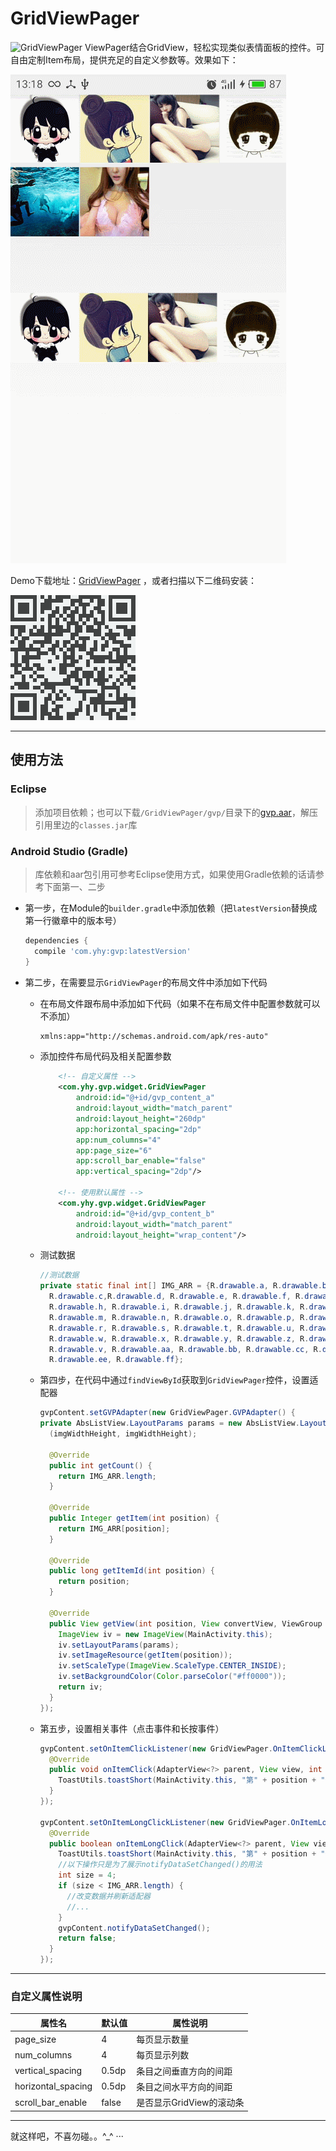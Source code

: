 # GridViewPager
![GridViewPager](https://img.shields.io/badge/GridViewPager-1.0.2-brightgreen.svg) ViewPager结合GridView，轻松实现类似表情面板的控件。可自由定制Item布局，提供充足的自定义参数等。效果如下：

![ScreenShots](imgs/screenshots.gif)

Demo下载地址：<a href="https://fir.im/gvpmg2w">GridViewPager</a> ，或者扫描以下二维码安装：

![GridViewPager](imgs/download.png)



--------------------------------------------------

## 使用方法

### Eclipse

> 添加项目依赖；也可以下载`/GridViewPager/gvp/`目录下的<a href="gvp/gvp.aar">gvp.aar</a>，解压引用里边的`classes.jar`库

### Android Studio (Gradle)

> 库依赖和aar包引用可参考Eclipse使用方式，如果使用Gradle依赖的话请参考下面第一、二步

* 第一步，在Module的`builder.gradle`中添加依赖（把`latestVersion`替换成第一行徽章中的版本号）

  ```groovy
  dependencies {
  	compile 'com.yhy:gvp:latestVersion'
  }
  ```

* 第二步，在需要显示`GridViewPager`的布局文件中添加如下代码

  * 在布局文件跟布局中添加如下代码（如果不在布局文件中配置参数就可以不添加）

    ```xml
    xmlns:app="http://schemas.android.com/apk/res-auto"
    ```

  * 添加控件布局代码及相关配置参数

    ```xml
    	<!-- 自定义属性 -->
    	<com.yhy.gvp.widget.GridViewPager
            android:id="@+id/gvp_content_a"
            android:layout_width="match_parent"
            android:layout_height="260dp"
            app:horizontal_spacing="2dp"
            app:num_columns="4"
            app:page_size="6"
            app:scroll_bar_enable="false"
            app:vertical_spacing="2dp"/>

    	<!-- 使用默认属性 -->
        <com.yhy.gvp.widget.GridViewPager
            android:id="@+id/gvp_content_b"
            android:layout_width="match_parent"
            android:layout_height="wrap_content"/>
    ```

  * 测试数据

    ```java
    //测试数据
    private static final int[] IMG_ARR = {R.drawable.a, R.drawable.b, 
      R.drawable.c,R.drawable.d, R.drawable.e, R.drawable.f, R.drawable.g, 
      R.drawable.h, R.drawable.i, R.drawable.j, R.drawable.k, R.drawable.l, 
      R.drawable.m, R.drawable.n, R.drawable.o, R.drawable.p, R.drawable.q, 
      R.drawable.r, R.drawable.s, R.drawable.t, R.drawable.u, R.drawable.v, 
      R.drawable.w, R.drawable.x, R.drawable.y, R.drawable.z, R.drawable.u, 
      R.drawable.v, R.drawable.aa, R.drawable.bb, R.drawable.cc, R.drawable.dd,
      R.drawable.ee, R.drawable.ff};
    ```

  * 第四步，在代码中通过`findViewById`获取到`GridViewPager`控件，设置适配器

    ```java
    gvpContent.setGVPAdapter(new GridViewPager.GVPAdapter() {
    private AbsListView.LayoutParams params = new AbsListView.LayoutParams
      (imgWidthHeight, imgWidthHeight);

      @Override
      public int getCount() {
        return IMG_ARR.length;
      }

      @Override
      public Integer getItem(int position) {
        return IMG_ARR[position];
      }

      @Override
      public long getItemId(int position) {
        return position;
      }

      @Override
      public View getView(int position, View convertView, ViewGroup parent) {
        ImageView iv = new ImageView(MainActivity.this);
        iv.setLayoutParams(params);
        iv.setImageResource(getItem(position));
        iv.setScaleType(ImageView.ScaleType.CENTER_INSIDE);
        iv.setBackgroundColor(Color.parseColor("#ff0000"));
        return iv;
      }
    });
    ```

  * 第五步，设置相关事件（点击事件和长按事件）

    ```java
    gvpContent.setOnItemClickListener(new GridViewPager.OnItemClickListener() {
      @Override
      public void onItemClick(AdapterView<?> parent, View view, int position) {
        ToastUtils.toastShort(MainActivity.this, "第" + position + "个条目被点击");
      }
    });

    gvpContent.setOnItemLongClickListener(new GridViewPager.OnItemLongClickListener() {
      @Override
      public boolean onItemLongClick(AdapterView<?> parent, View view, int position) {
        ToastUtils.toastShort(MainActivity.this, "第" + position + "个条目被长按");
        //以下操作只是为了展示notifyDataSetChanged()的用法
        int size = 4;
        if (size < IMG_ARR.length) {
          //改变数据并刷新适配器
          //...
        }
        gvpContent.notifyDataSetChanged();
        return false;
      }
    });
    ```

--------------------------------------------------------------



### 自定义属性说明

| 属性名                | 默认值   | 属性说明             |
| ------------------ | ----- | ---------------- |
| page_size          | 4     | 每页显示数量           |
| num_columns        | 4     | 每页显示列数           |
| vertical_spacing   | 0.5dp | 条目之间垂直方向的间距      |
| horizontal_spacing | 0.5dp | 条目之间水平方向的间距      |
| scroll_bar_enable  | false | 是否显示GridView的滚动条 |

------------------------------------------------------------------

就这样吧，不喜勿碰。。^_^ ···


